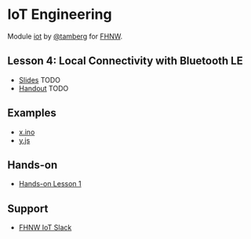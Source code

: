 # IoT Engineering
Module [iot](https://www.fhnw.ch/de/studium/module/9280188) by [@tamberg](https://twitter.com/tamberg) for [FHNW](https://www.fhnw.ch/).

## Lesson 4: Local Connectivity with Bluetooth LE
- [Slides](http://www.tamberg.org/fhnw/2019/IoT04BluetoothLE.pdf) TODO
- [Handout](http://www.tamberg.org/fhnw/2019/IoT04BluetoothLEHandout.pdf) TODO

## Examples
- [x.ino](x.ino)
- [y.js](y.js)

## Hands-on
- [Hands-on Lesson 1](../../../../fhnw-iot-work-04/blob/master/README.md)

## Support
- [FHNW IoT Slack](https://fhnw-iot.slack.com/)
